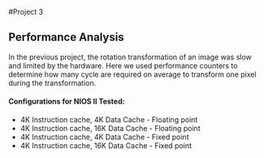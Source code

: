 #Project 3
## Performance Analysis

In the previous project, the rotation transformation of an image was slow and limited by the hardware. Here we used performance counters to determine how many cycle are required on average to transform one pixel during the transformation.

#### Configurations for NIOS II Tested:
* 4K Instruction cache, 4K Data Cache - Floating point
* 4K Instruction cache, 16K Data Cache - Floating point
* 4K Instruction cache, 4K Data Cache - Fixed point
* 4K Instruction cache, 16K Data Cache - Fixed point


